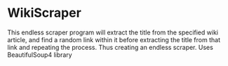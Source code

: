 # WikiScraper
This endless scraper program will extract the title from the specified wiki article, and
find a random link within it before extracting the title from that link and repeating the process.
Thus creating an endless scraper. Uses BeautifulSoup4 library

